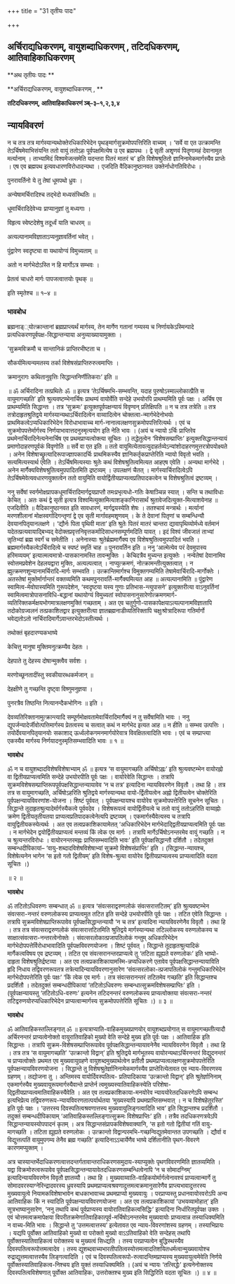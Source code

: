 +++
title = "31 तृतीयः पादः"

+++


## अर्चिराद्यधिकरणम्, वायुशब्दाधिकरणम् , तटिदधिकरणम्, आतिवाहिकाधिकरणम्

**अथ तृतीयः पादः **

**अर्चिराद्यधिकरणम्, वायुशब्दाधिकरणम् , **

**तटिदधिकरणम्, आतिवाहिकाधिकरणं ञ्ब्–३–१,२,३,४**

## **न्यायविवरणं**

न च तत्र तत्र मार्गस्यान्यथोक्तेरधिकारिभेदेन पृथङ्मार्गसुक्रमोपपत्तिरिति वाच्यम् । ‘सर्वे वा एत उत्क्रामन्ति तेऽर्चिषमेवाभिसंयन्ति ततो वायुं ततोऽहः पूर्वपक्षमित्येष उ एव ब्रह्मपथः । द्वे सृती अशृृणवं पितॄणामहं देवानामुत मर्त्यानाम् । ताभ्यामिदं विश्वमेजत्समेति यदन्तरा पितरं मातरं च’ इति विशेषश्रुतितो ज्ञानिनामेकमार्गस्यैव प्राप्तेः । एष एव ब्रह्मपथ इत्यवधारणविरोधादन्यथा । एजदिति वैदिकानुष्ठानवत उक्तेर्नाधोगतिविरोधः ।

पुनरावर्तिनो ये तु तेषां धूमपथो ध्रुवः ।

अन्येषामर्चिरादिश्च तद्भेदो मध्यसंस्थितिः ॥

धूमार्चिरादिदेवेभ्यः प्राप्यानुज्ञां तु मध्यगाः ।

विहृत्य स्वेष्टदेशेषु तदूर्ध्वं याति चाधरम् ॥

अत्यल्पानामविज्ञाताऽप्यनुज्ञावर्तिनां भवेत् ।

पुंद्वारेण स्वदृष्ट्या वा यथायोग्यं विमुच्यताम् ॥

अतो न मार्गभेदोऽस्ति न हि मार्गोऽत्र सम्भवः ।

प्रेतत्वं चाधरो मार्गः पापजत्वात्तयोः पृथक् ॥

इति स्मृतेश्च ॥ १–४ ॥

### **भावबोध**

ब्रह्मनाड््योत्क्रान्तानां ब्रह्मप्राप्त्यर्थं मार्गस्य, तेन मार्गेण गतानां गम्यस्य च निर्णायकेऽस्मिन्पादे प्रत्यधिकरणपूर्वपक्ष-सिद्धान्तन्याया अनुव्याख्यायामुक्ताः ।

‘सुक्रमविक्रमौ च सान्तानिकं प्राप्तिरभीष्टता च ।

सौकर्यमित्यन्यमतस्य तर्का विशेषसंप्राप्तिरुरुत्वमाप्तिः ।

क्रमानुरागः कथितानुवृत्तिः सिद्धान्तनिर्णीतिकराः’ इति ॥

॥ ॐ अर्चिरादिना तत्प्रथितेः ॐ ॥ इत्यत्र ‘तेऽर्चिषमभि-सम्भवन्ति, यदाह पुरुषोऽस्माल्लोकात्प्रैति स वायुमागच्छति’ इति श्रुत्यवष्टम्भेनार्चिषः प्राथम्यं वायोर्वेति सन्देहे उभयोरपि प्राथम्यमिति पूर्वः पक्षः । अर्चिष एव प्राथम्यमिति सिद्धान्तः । तत्र ‘सुक्रमः’ इत्युक्तपूर्वपक्षन्यायं विवृण्वन् प्रतिक्षिपति ॥ न च तत्र तत्रेति ॥ तत्र तत्रोदाहृतश्रुतिद्वये मार्गस्यान्यथाऽर्चिरादित्वेन वाय्वादित्वेन चोक्तत्वा-न्मार्गभेदेनोभयोः प्राथमिकत्वेऽप्यधिकारिभेदेन विरोधाभावाच्च मार्ग-नानात्वलक्षणसुक्रमोपपत्तिरित्यर्थः । एवं च सुक्रमोपपत्तेर्मार्गस्य निर्णयाभावात्तदनुस्मृत्ययोग इति नेति भावः । (अयं च न्यायो ऽर्चिः प्राप्तिरेव प्रथमेनार्चिरादिनेत्यनेनार्चिष एव प्रथमप्राप्यत्वोक्त्या सूचितः ।) तद्धेतुत्वेन ‘विशेषसम्प्राप्तिः’ इत्युक्तसिद्धान्तन्यायं प्रमाणोदाहरणपूर्वकं विवृणोति ॥ सर्वे वा एत इति ॥ ततो वायुमित्येतावत्युदाहर्तव्येऽन्यांशोदाहरणमुत्तरत्रोपयोक्ष्यते । अनेन विशेषाच्छ्रुत्यादिरूपाज्ज्ञापकादर्चिः प्राथमिकस्यैव ज्ञानिकर्तृकप्राप्तेरिति न्यायो विवृतो भवति । सत्यमित्यस्यार्थ एवेति । तेऽर्चिषमित्यस्याः श्रुतेः कथं विशेषश्रुतित्वमित्यत आहएष एवेति । अन्यथा मार्गभेदे । अनेन मार्गैक्यविशेषश्रुतित्वमुपपादितमिति द्रष्टव्यम् । उपलक्षणं चैतत् । मार्गस्यार्चिरादित्वेऽपि तेऽर्चिषमेवेत्यवधारणयुक्तत्वेन ततो वायुमिति वायोर्द्वितीयप्राप्यत्वप्रतिपादकत्वेन च विशेषश्रुतित्वं द्रष्टव्यम् ।

ननु सर्वेषां स्वर्गमोक्षप्रापकधूमार्चिरादिमार्गद्वयप्राप्तौ तमःप्रभृत्यधो-गतिः केषाञ्चिन्न स्यात् । सन्ति च तथाविधाः केचित् । अतः कथं द्वे सृती इत्यत्र विश्वमित्युक्तमित्याशङ्कानिरासार्थं श्रुतावेजदित्युक्त-मित्याशयेनाह ॥ एजदितीति ॥ वैदिकानुष्ठानवत इति सावधारणं, मार्गद्वयस्येति शेषः । ततश्चायं मन्त्रार्थः । मर्त्यानां मरणशीलानां मोक्षस्वर्गादिगन्तृणां द्वे एव सृती मार्गावहमशृृणवम् । के ते देवानां पितृणां च सम्बन्धिन्यौ देवयानपितृयानलक्षणे । ‘द्यौर्नः पिता पृथिवी माता’ इति श्रुतेः पितरं मातरं चान्तरा द्यावापृथिव्योर्मध्ये वर्तमानं यदेतत्प्रत्यवायाद्बिभ्यद् वेदोक्तप्रवृत्तनिवृत्तकर्मादिसाधनसम्पूर्णमदिति यावत् । इदं विश्वं जीवजातं ताभ्यां सृतिभ्यां ब्रह्म स्वर्गं च समेतीति । अनेनास्याः श्रुतेर्ब्रह्ममार्गैक्य एव विशेषश्रुतित्वमुपपादितं भवति । ब्रह्ममार्गस्यैकत्वेऽर्चिरादित्वे च स्पष्टं स्मृतिं चाह ॥ पुनरावर्तिन इति ॥ ननु ‘आत्मेत्येव परं देवमुपास्य हरिमव्ययम्’ इत्यात्मत्वमात्रो-पासकानामस्ति तावन्मुक्तिः । केचिदत्रैव मुच्यन्त इत्युक्तेः । नन्वेतेषां देवानामिव स्वोत्तमप्रवेशेन देहलयद्वारा मुक्तिः, अत्यल्पत्वात् । नाप्युत्क्रमणं, नोत्क्रामन्तीत्युक्तत्वात् । न ह्मुत्क्रमणशून्यानामर्चिरादि-मार्गः सम्भवति । उत्क्रान्तिमार्गश्च विमुक्तगम्यमिति तेषामेवार्चिरादि-मार्गोक्तेः । अतस्तेषां मुक्तेर्मार्गान्तरं वक्तव्यमिति कथमपुनरावर्ति-मार्गैक्यमित्यत आह ॥ अत्यल्पानामिति ॥ पुंद्वारेण स्वामित्व-मेवोपास्यमिति गुरूपदेशेन, ‘स्वदृष्टया यस्य गुणाः प्रतिभास-न्त्युपासने’ इत्युक्तरीत्या वाऽनुवर्तिनां स्वामित्वमात्रोपासनाविधि-बद्धानां यथायोग्यं विमुच्यतां स्वोपासनानुसारेणोत्क्रमणमार्ग-व्यतिरिक्तकर्मक्षयभोगमात्रलक्षणमुक्तिं गच्छताम् । अत एव चतुर्गुणो-पासकापेक्षयाऽत्यल्पानामविज्ञातापि तदोकोग्रज्वलनं तत्प्रकाशितद्वार इत्युक्तरीत्या ज्ञातब्रह्मनाडीव्यतिरिक्तापि चक्षुःश्रोत्रादिरूपा गतिर्मार्गो भवेद्यतोऽतो नार्चिरादिमार्गेऽवान्तरभेदोऽस्तीत्यर्थः ।

तथोक्तं बृहदारण्यकभाष्ये

केचित्तु मानुषा मुक्तिमनुत्क्रम्यैव देहतः ।

देहपाते तु देहस्य दोषान्मुक्त्वैव सर्वशः ।

मरणोच्छूनतादींस्तु स्वकीयारब्धकर्मजान् ॥

देहक्षीणे तु गच्छन्ति दृष्ट्वा विष्णुमनुज्ञया ।

पुनरत्रैव तिष्ठन्ति नित्यानन्दैकभोगिनः ॥ इति ।

देवव्यतिरिक्तानामुत्क्रान्त्यादि सम्पूर्णमोक्षवतामेवार्चिरादिमार्गैक्यं न तु सर्वेषामिति भावः । ननु द्युपर्जन्यादेर्जीवोत्पत्तिमार्गस्य प्रेतत्वस्य च सत्वात् कथं न मार्गभेद इत्यत आह ॥ न हीति ॥ सम्भव उत्पत्तिः । तयोर्देवयानपितृयानयोः सकाशाद् ऊर्ध्वलोकगमनमार्गयोरेवात्र विवक्षितत्वादिति भावः । एवं च सम्प्राप्त्या एकस्यैव मार्गस्य निर्णयादनुस्मृतिसम्भवादिति भावः ॥ १ ॥

**भावबोध**

ॐ न च वायुशब्दादविशेषविशेषाभ्याम् ॐ ॥ इत्यत्र ‘स वायुमागच्छति अर्चिषोऽह्नः’ इति श्रुत्यवष्टम्भेन वायोरह्नो वा द्वितीयप्राप्यत्वमिति सन्देहे उभयोरपीति पूर्वः पक्षः । वायोरेवेति सिद्धान्तः । तत्रापि सुक्रमविशेषसम्प्राप्तिरूपपूर्वपक्षसिद्धान्तन्यायावेव ‘न च तत्र’ इत्यादिना न्यायविवरणेन विवृतौ । तथा हि । तत्र तत्र स वायुमागच्छति, अर्चिषोऽहरिति श्रुतिद्वये मार्गस्यान्यथा वायो-र्द्वितीयत्वेन अह्नो द्वितीयत्वेन चोक्तेरिति पूर्वपक्षन्यायविवरणांश-योजना । शिष्टं पूर्ववत् । पूर्वपक्षन्यायश्च वायोरेव सुक्रमोपपत्तेरिति सूचनेन सूचितः । सिद्धान्ते तूदाहृतश्रुत्यादेर्मार्गस्यैकत्वे पूर्ववदेव । विशेषरूपत्वं वायोर्द्वितीयत्वे च ततो वायुं ततोऽहरिति वाय्वह्नोः क्रमेण द्वितीयतृतीयतया प्राप्यत्वप्रतिपादकत्वेनेत्यपि द्रष्टव्यम् । एकमार्गस्यैवेत्यस्य च तत्रापि वायुद्वितीयकस्येत्यर्थः । अत एव तत्वप्रकाशिकायामेतत् ‘अधिकारिभेदेन मार्गभेदाद्द्वितीयप्राप्यत्वमिति पूर्वः पक्षः । न मार्गभेदेन द्वयोर्द्वितीयप्राप्यत्वं मन्तव्यं किं त्वेक एव मार्गः । तत्रापि मार्गेऽर्चिषोऽनन्तरमेव वायुं गच्छति । न च श्रुत्यन्तरविरोधः । वायोरनन्तरमह्नः प्राप्तिसम्भवादिति भावः’ इति पूर्वपक्षसिद्धान्तौ दर्शितौ । तदेतदुक्तं सम्बन्धदीपिकायां– ‘वायु-शब्दादविशेषविशेषाभ्यां सुक्रमो विशेषसंप्राप्तिः’ इति । (सिद्धान्त-न्यायश्च, विशेषेत्यनेन भागेन ‘स इतो गतो द्वितीयम्’ इति विशेष-श्रुत्या वायोरेव द्वितीयप्राप्यत्वस्य प्राप्यत्वादिति वदता सूचितः ।)

॥ २ ॥

**भावबोध**

ॐ तटितोऽधिवरुणः सम्बन्धात् ॐ ॥ इत्यत्र ‘संवत्सराद्वरुणलोकं संवत्सरात्तटितम्’ इति श्रुत्यवष्टम्भेन संवत्सरा-नन्तरं वरुणलोकस्य प्राप्यत्वमुत तटित इति सन्देहे उभयोरपीति पूर्वः पक्षः । तटित एवेति सिद्धान्तः । तत्रापि सुक्रमविशेषप्राप्तिरूपावेव पूर्वपक्षसिद्धान्तन्यायौ ‘न च तत्र’ इत्यादिना न्यायविवरणेनैव विवृतौ । तथा हि । तत्र तत्र संवत्सराद्वरुणलोकं संवत्सरात्तटितमिति श्रुतिद्वये मार्गस्यान्यथा तटिल्लोकस्य वरुणलोकस्य च साक्षात्संवत्सरा-नन्तरत्वेनोक्तेः । संवत्सरलोकात्प्रजापतिलोकं गन्तुम् अधिकारिभेदेन मार्गभेदोपपत्तेर्विरोधाभावादिति पूर्वपक्षविवरणयोजना । शिष्टं पूर्ववत् । सिद्धान्ते तूदाहृतश्रुत्यादिकं मार्गैकत्वविषय एव द्रष्टव्यम् । तटित एव संवत्सरानन्तरप्राप्यत्वे तु ‘तटिता ह्यूह्यते वरुणलोकः’ इति भाष्यो-दाहृता विशेषश्रुतिर्द्रष्टव्या । अत एव तत्वप्रकाशिकायामस्मि-न्नप्यधिकरणे एतावेव पूर्वपक्षसिद्धान्तन्यायाविति हृदि निधाय तद्विवरणरूपतत्र तत्रेत्यादिन्यायविवरणानुसारेण ‘संवत्सरलोका-त्प्रजापतिलोकं गन्तुमधिकारिभेदेन मार्गभेदोपपत्तेरिति पूर्वः पक्षः’ ‘किं त्वेक एव मार्गः । तत्र संवत्सरानन्तरं तटितमेव गच्छति’ इति सिद्धान्तश्च प्रदर्शितौ । तदेतदुक्तं सम्बन्धदीपिकायां ‘तटितोऽधिवरुणः सम्बन्धात्सुक्रमविशेषसम्प्राप्तिः’ इति । (पूर्वपक्षन्यायस्तु ‘तटितोऽधि-वरुणः’ इत्यनेन तटिदनन्तरं वरुणलोकस्य प्राप्यत्वोक्तया संवत्सरा-नन्तरं तटिद्वरुणयोरप्यधिकारिभेदेन प्राप्यत्वान्मार्गस्य सुक्रमोपपत्तेरिति सूचितः ।) ॥ ३ ॥

**भावबोध**

ॐ आतिवाहिकस्तल्लिङ्गात् ॐ ॥ इत्यत्राप्याति-वाहिकमुख्यप्राणयोर् वायुशब्दप्रयोगात् स वायुमागच्छतीत्यादौ अर्चिरनन्तरं प्राप्यत्वेनोक्तो वायुरातिवाहिको मुख्यो वेति सन्देहे मुख्य इति पूर्वः पक्षः । आतिवाहिक इति सिद्धान्तः । तत्रापि सुक्रम-विशेषसम्प्राप्तिरूपावेव पूर्वपक्षसिद्धान्तन्यायावनेनैव न्यायविवरणेन विवृतौ । तथा हि । तत्र तत्र ‘स वायुमागच्छति’ ‘उत्क्रान्तो विद्वान्’ इति श्रुतिद्वये मार्गभूतस्य वायोरन्यथाऽर्चिरनन्तरं विद्युदनन्तरं च प्राप्यत्वोक्तेः प्रथमत एव मुख्यवायुग्रहणे वायुशब्दमुख्यार्थत्वेन प्रतीतौ प्रथमप्राप्यत्वलक्षणसुक्रमोपपत्तेरिति पूर्वपक्षन्यायविवरणयोजना । सिद्धान्ते तु विशेषश्रुतेर्ज्ञानिनामेकमार्गस्यैव प्राप्तेरित्येतावत एव न्याय-विवरणस्य ग्रहणम् । तद्योजना तु । अन्तिमस्य वायोर्दिवस्पतित्व- प्रतिपादिकाया ‘उत्क्रान्तो विद्वान्’ इति श्रुतेर्ज्ञानिनाम् एकमार्गस्यैव मुख्यवायुरूपमार्गस्यैवान्ते प्राप्तेर्न त्वमुख्यस्यातिवाहिकस्येति परिशेषा-द्द्वितीयप्राप्यत्वमातिवाहिकस्यैवेति । अत एव तत्वप्रकाशिकाया-मनयोरेव न्याययोरेतदधिकरणेऽपि सम्बन्ध इत्यभिप्रेत्य तद्विवरुणरूप-न्यायविवरणतात्पर्यार्थतया ‘मुख्यस्यापि प्रथमप्राप्तिसम्भवात् । न च विशेषहेतुरस्ति’ इति पूर्वः पक्षः । ‘उत्तरस्य दिवस्पतित्वश्रवणात्तस्य मुख्यवायुलिङ्गत्वादिति भाव’ इति सिद्धान्तश्च प्रदर्शितौ । तदुक्तं सम्बन्धदीपिकायाम् ‘आतिवाहिकस्तल्लिङ्गात्सुक्रमः विशेषप्राप्तिः’ इति । तत्रैव तदधिकरणत्रयेऽपि सिद्धान्तन्यायस्योपपादनं कृतम् । अत्र सिद्धान्तसंप्रापकविशेषवाक्यानि, ‘स इतो गतो द्वितीयां गतिं वायु-मागच्छति । तटिता ह्यूह्यते वरुणलोकः । उत्क्रान्तो विद्वान्परमभि-गच्छन्विद्युतमेवान्तत उपगच्छति । द्यौर्वा व विद्युत्तत्पतिं वायुमुपगम्य तेनैव ब्रह्म गच्छति’ इत्यादिनाऽऽचार्येणैव भाष्ये दर्शितानीति पृथग-विवरणे कारणमप्युक्तम् ।

अत्र चास्यान्तर्भेदाधिकरणत्वात्तदन्तर्गतावान्तराधिकरणसमुदाय-स्याप्युक्तेः पृथगविवरणमिति ज्ञातव्यमिति । यद्वा विक्रमोरुत्वरूपावेव पूर्वपक्षसिद्धान्तन्यायावेतदधिकरणसम्बन्धित्वेनापि ‘न च सोमादग्निम्’ इत्यादिन्यायविवरणेन विवृतौ ज्ञातव्यौ । तथा हि । मुख्यवाय्वाति-वाहिकयोर्मार्गत्वेनावश्यं प्राप्यत्वान्मार्गे तु सोमादवरस्याग्नेरिन्द्रादवरस्य ध्रुवस्यापि प्रथमप्राप्यत्वश्रवणादुत्तमत्वक्रमानुसारेणैव प्राप्त्यभावादुत्तरस्य मुख्यवायुत्वे नियामकविशेषाभावेन बाधकाभावाच्च प्रथमप्राप्यो मुख्यवायुः । परप्राप्यस्तु प्रधानवायोरवरोऽपि अन्य आतिवाहिकः किं न स्यादिति पूर्वपक्षन्यायविवरणयोजना । अत एव तत्वप्रकाशिकायां ‘उभयव्यामोहात्’ इति सूत्रभाष्यानुसारेण, ‘ननु तथापि कथं पूर्वप्राप्यस्य वायोरातिवाहिकत्वसिद्धिः’ इत्यादिना निर्धारितपूर्वपक्ष उक्तः । एवं चोत्तमत्वक्रमापेक्षया विपरीतक्रमेणातिवाहिकात्पूर्व-मर्चिषोऽनन्तरमेव मुख्यवायोः प्राप्यत्वान्न तस्याधिक्यमिति न वाच्य-मिति भावः । सिद्धान्ते तु ‘उत्तमत्वात्तस्य’ इत्येतावत एव न्याय-विवरणांशस्य ग्रहणम् । तस्याभिप्रायः । यद्यपि पूर्वोक्त आतिवाहिको मुख्यो वा परोक्तो मुख्यो वाऽऽतिवाहिको वेति सन्देहस् तथापि पूर्वोक्तस्यातिवाहिकत्वं परोक्तस्य च मुख्यत्वं सिध्द्यति । तस्य परप्राप्यत्वेन बुद्धिस्थस्यैव दिवस्पतित्वरूपोत्तमत्वादेव । तस्य द्युशब्दवाच्यभारतीपतित्वस्योत्तमत्वादतिशयितधर्मत्वान्मुख्यवायोश्च रुद्राद्युत्तमत्वात्तस्यैव लिङ्गत्वादिति । एवं च दिवस्पतित्वरूपो-रुत्वादन्तिमप्राप्यस्य मुख्यवायुत्वमेवेति निर्णये पूर्वोक्तस्यातिवाहिकत्व-निश्चय इति युक्तं तस्याधिक्यमिति । (अयं च न्यायः ‘तत्सिद्धेः’ इत्यनेनोक्तस्य दिवस्पतित्वविशेषणात् पूर्वोक्त आतिवाहिकः, उत्तरोक्तश्च मुख्य इति सिद्धिरिति वदता सूचितः ।) ॥ ४ ॥

